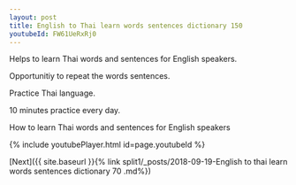 ```yaml
---
layout: post
title: English to Thai learn words sentences dictionary 150 
youtubeId: FW61UeRxRj0
---
```

 
 
Helps to learn Thai words and sentences for English speakers.

Opportunitiy to repeat the words sentences. 

Practice Thai language. 
 
10 minutes practice every day. 
 
How to learn Thai words and sentences for English speakers 
 
{% include youtubePlayer.html id=page.youtubeId %}
 
 
[Next]({{ site.baseurl }}{% link  split1/_posts/2018-09-19-English to thai learn words sentences dictionary 70 .md%})
 
